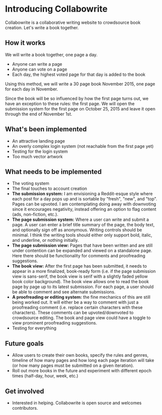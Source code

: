 # Introducing Collabowrite
Collabowrite is a collaborative writing website to crowdsource book creation. Let's write a book together.

## How it works
We will write a book together, one page a day.
* Anyone can write a page
* Anyone can vote on a page
* Each day, the highest voted page for that day is added to the book

Using this method, we will write a 30 page book November 2015, one page for each day in November.

Since the book will be so influenced by how the first page turns out, we have an exception to these rules: the first page. We will open the submission system for the first page on October 25, 2015 and leave it open through the end of November 1st.

## What's been implemented
* An attractive landing page
* An overly complex login system (not reachable from the first page yet)
* Testing for the login system
* Too much vector artwork

## What needs to be implemented
* The voting system
* The final touches to account creation
* **The submission system:** I am envisioning a Reddit-esque style where each post for a day pops up and is sortable by "fresh", "new", and "top". Pages can be upvoted. I am contemplating doing away with downvoting since it encourages negativity, instead offering an option to flag content (ads, non-fiction, etc.).
* **The page submission system:** Where a user can write and submit a page. A user can enter a brief title summary of the page, the body text, and optionally sign off as anonymous. Writing controls should be minimal. I think the writing tools should either only support bold, italic, and underline, or nothing initially.
* **The page submission view:** Pages that have been written and are still under contention can be expanded and viewed on a standalone page. Here there should be functionality for comments and proofreading suggestions.
* **The book view:** After the first page has been submitted, it needs to appear in a more finalized, book-ready form (i.e. if the page submission view is sans-serif, the book view is serif with a slightly faded yellow book color background). The book view allows one to read the book page by page up to its latest submission. For each page, a user should be able to comment and see alternate submissions.
* **A proofreading or editing system:** the fine mechanics of this are still being worked out. It will either be a way to comment with just a proofreading comment (i.e. replace certain characters with these characters). These comments can be upvoted/downvoted to crowdsource editing. The book and page view could have a toggle to view prominent proofreading suggestions.
* Testing for everything

## Future goals
* Allow users to create their own books, specify the rules and genres, timeline of how many pages and how long each page iteration will take (or how many pages must be submitted on a given iteration).
* Roll out more books in the future and experiment with different epoch times (half-day, hour, week, etc.)

## Get involved
* Interested in helping. Collabowrite is open source and welcomes contributors.
